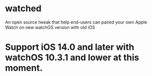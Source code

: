 # watched
An open source tweak that help end-users can paired your own Apple Watch on new watchOS version with old iOS

# Support iOS 14.0 and later with watchOS 10.3.1 and lower at this moment.
